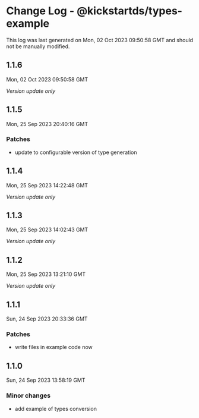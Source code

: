 # Change Log - @kickstartds/types-example

This log was last generated on Mon, 02 Oct 2023 09:50:58 GMT and should not be manually modified.

## 1.1.6
Mon, 02 Oct 2023 09:50:58 GMT

_Version update only_

## 1.1.5
Mon, 25 Sep 2023 20:40:16 GMT

### Patches

- update to configurable version of type generation

## 1.1.4
Mon, 25 Sep 2023 14:22:48 GMT

_Version update only_

## 1.1.3
Mon, 25 Sep 2023 14:02:43 GMT

_Version update only_

## 1.1.2
Mon, 25 Sep 2023 13:21:10 GMT

_Version update only_

## 1.1.1
Sun, 24 Sep 2023 20:33:36 GMT

### Patches

- write files in example code now

## 1.1.0
Sun, 24 Sep 2023 13:58:19 GMT

### Minor changes

- add example of types conversion

